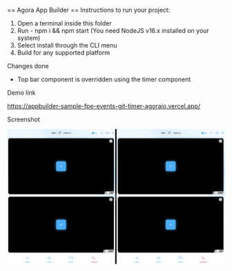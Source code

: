 == Agora App Builder ==
Instructions to run your project:

1. Open a terminal inside this folder
2. Run - npm i && npm start (You need NodeJS v16.x installed on your system)
3. Select install through the CLI menu
4. Build for any supported platform

Changes done

- Top bar component is overridden using the timer component

Demo link

https://appbuilder-sample-fpe-events-git-timer-agoraio.vercel.app/

Screenshot

<img src="Screenshot.png" alt="screenshot" width="600"/>
